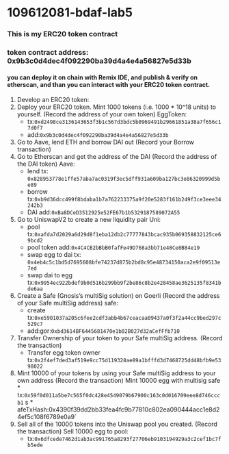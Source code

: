 # 109612081-bdaf-lab5
### This is my ERC20 token contract
### token contract address: 0x9b3c0d4dec4f092290ba39d4a4e4a56827e5d33b
#### you can deploy it on chain with Remix IDE, and publish & verify on etherscan, and than you can interact with your ERC20 token contract. 

1. Develop an ERC20 token: 
2. Deploy your ERC20 token. Mint 1000 tokens (i.e. 1000 * 10^18 units) to yourself. (Record the address of your own token)
   EggToken:
	 * tx:`0xd2498ce3136143653f3b1c567d3bdc5b0969491b29661851a38a7f656c17d0f7`
	 *  add:`0x9b3c0d4dec4f092290ba39d4a4e4a56827e5d33b`
3. Go to Aave, lend ETH and borrow DAI out (Record your Borrow transaction)
4. Go to Etherscan and get the address of the DAI (Record the address of the DAI token)
   Aave:
	 * lend tx: `0x828953778e1ffe57aba7ac0319f3ec5dff931a609ba127bc3e86320999d5be89`
	 * borrow tx:`0xb9d36dcc499f8bdaba1b7a762233375a9f20e5283f161b249f3ce3eee34242b3`
	 * DAI add:`0xBa8DCeD3512925e52FE67b1b5329187589072A55`
5. Go to UniswapV2 to create a new liquidity pair
   Uni:
	  * pool tx:`0xafda7d2029a6d29d8f1eba12db2c77777843bcac935b069358832125ce69bcd2`
	 *  pool token add:`0x4C4CB2bBbB0fafFe49D768a3bb71e48Ce8B84e19`
	 *  swap egg to dai tx: `0x4eb4c5c1bd5d7695608bfe74237d875b2bd8c95e48734150aca2e9f09513e7ed`
	  * swap dai to egg tx:`0x9954ec922bdef9b0d516b299bb9f2be86c8b2e428458ae3625135f8341bde6aa`
6. Create a Safe (Gnosis’s multiSig solution) on Goerli (Record the address of your Safe multiSig address)
   safe:
	  * create tx:`0xe5901037a205c6fee2cdf3abb4b67ceacaa09437a0f3f2a44cc9bed297c529c7`
	  * add:gor:`0xbd3614BF6445681470e1b02B027d32aCefFfb710`
7. Transfer Ownership of your token to your Safe multiSig address. (Record the transaction)
    * Transfer egg token owner tx:`0x2f4ef7ded3af519e9cc75d119328ae89a1bfffd3d7468725dd48bfb9e5398022`
8. Mint 10000 of your tokens by using your Safe multiSig address to your own address (Record the transaction)
   Mint 10000 egg with multisig safe 
	     * tx:`0x59f0d011a5be7c565f0dc428e4549079b67900c163c0d016709eee8d746cccb1`
	    s * afeTxHash:0x4390f39dd2bb33fea4fc9b77810c802ea090444acc1e8d24ef5c108f6789e0a9`
9. Sell all of the 10000 tokens into the Uniswap pool you created. (Record the transaction)
   Sell 10000 egg to pool:
	  * tx:`0x6dfcede7462d1ab3ac991765a8293f27706eb9103194929a3c2cef1bc7fb5ede`

   
